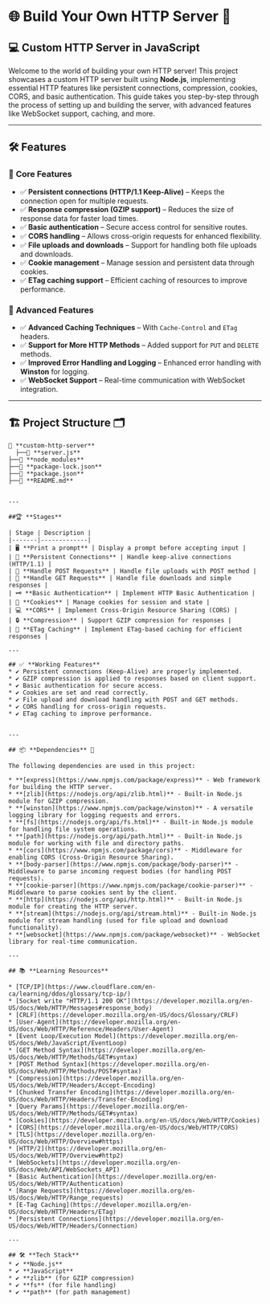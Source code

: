 # 🌐 **Build Your Own HTTP Server** 🚀

## 💻 **Custom HTTP Server in JavaScript**

Welcome to the world of building your own HTTP server! This project showcases a custom HTTP server built using **Node.js**, implementing essential HTTP features like persistent connections, compression, cookies, CORS, and basic authentication. This guide takes you step-by-step through the process of setting up and building the server, with advanced features like WebSocket support, caching, and more.

---

## 🛠️ **Features**

### 🌟 **Core Features**
* ✅ **Persistent connections (HTTP/1.1 Keep-Alive)** – Keeps the connection open for multiple requests.
* ✅ **Response compression (GZIP support)** – Reduces the size of response data for faster load times.
* ✅ **Basic authentication** – Secure access control for sensitive routes.
* ✅ **CORS handling** – Allows cross-origin requests for enhanced flexibility.
* ✅ **File uploads and downloads** – Support for handling both file uploads and downloads.
* ✅ **Cookie management** – Manage session and persistent data through cookies.
* ✅ **ETag caching support** – Efficient caching of resources to improve performance.

### 🌟 **Advanced Features**
* ✅ **Advanced Caching Techniques** – With `Cache-Control` and `ETag` headers.
* ✅ **Support for More HTTP Methods** – Added support for `PUT` and `DELETE` methods.
* ✅ **Improved Error Handling and Logging** – Enhanced error handling with **Winston** for logging.
* ✅ **WebSocket Support** – Real-time communication with WebSocket integration.

---

## 🏗️ **Project Structure** 🗂️

```plaintext
📂 **custom-http-server** 
  ├──📄 **server.js** 
├──📂 **node_modules**  
├──📂 **package-lock.json**   
├──📂 **package.json**   
├──📄 **README.md**  


---

##🏆 **Stages**

| Stage | Description |
|-------|-------------|
| 🖥️ **Print a prompt** | Display a prompt before accepting input |
| 🔌 **Persistent Connections** | Handle keep-alive connections (HTTP/1.1) |
| 🔄 **Handle POST Requests** | Handle file uploads with POST method |
| 🏁 **Handle GET Requests** | Handle file downloads and simple responses |
| 🗝️ **Basic Authentication** | Implement HTTP Basic Authentication |
| 🍪 **Cookies** | Manage cookies for session and state |
| 💻 **CORS** | Implement Cross-Origin Resource Sharing (CORS) |
| 🔒 **Compression** | Support GZIP compression for responses |
| 🔖 **ETag Caching** | Implement ETag-based caching for efficient responses |

---

## ✅ **Working Features**
* ✔️ Persistent connections (Keep-Alive) are properly implemented.  
* ✔️ GZIP compression is applied to responses based on client support.  
* ✔️ Basic authentication for secure access.  
* ✔️ Cookies are set and read correctly.  
* ✔️ File upload and download handling with POST and GET methods.  
* ✔️ CORS handling for cross-origin requests.  
* ✔️ ETag caching to improve performance.  
 

---

## 📦 **Dependencies** 🧰

The following dependencies are used in this project:

* **[express](https://www.npmjs.com/package/express)** - Web framework for building the HTTP server.
* **[zlib](https://nodejs.org/api/zlib.html)** - Built-in Node.js module for GZIP compression.
* **[winston](https://www.npmjs.com/package/winston)** - A versatile logging library for logging requests and errors.
* **[fs](https://nodejs.org/api/fs.html)** - Built-in Node.js module for handling file system operations.
* **[path](https://nodejs.org/api/path.html)** - Built-in Node.js module for working with file and directory paths.
* **[cors](https://www.npmjs.com/package/cors)** - Middleware for enabling CORS (Cross-Origin Resource Sharing).
* **[body-parser](https://www.npmjs.com/package/body-parser)** - Middleware to parse incoming request bodies (for handling POST requests).
* **[cookie-parser](https://www.npmjs.com/package/cookie-parser)** - Middleware to parse cookies sent by the client.
* **[http](https://nodejs.org/api/http.html)** - Built-in Node.js module for creating the HTTP server.
* **[stream](https://nodejs.org/api/stream.html)** - Built-in Node.js module for stream handling (used for file upload and download functionality).
* **[websocket](https://www.npmjs.com/package/websocket)** - WebSocket library for real-time communication.

---

## 📚 **Learning Resources**

* [TCP/IP](https://www.cloudflare.com/en-ca/learning/ddos/glossary/tcp-ip/)  
* [Socket write "HTTP/1.1 200 OK"](https://developer.mozilla.org/en-US/docs/Web/HTTP/Messages#response_body)  
* [CRLF](https://developer.mozilla.org/en-US/docs/Glossary/CRLF)  
* [User-Agent](https://developer.mozilla.org/en-US/docs/Web/HTTP/Reference/Headers/User-Agent)  
* [Event Loop/Execution Model](https://developer.mozilla.org/en-US/docs/Web/JavaScript/EventLoop)  
* [GET Method Syntax](https://developer.mozilla.org/en-US/docs/Web/HTTP/Methods/GET#syntax)  
* [POST Method Syntax](https://developer.mozilla.org/en-US/docs/Web/HTTP/Methods/POST#syntax)  
* [Compression](https://developer.mozilla.org/en-US/docs/Web/HTTP/Headers/Accept-Encoding)  
* [Chunked Transfer Encoding](https://developer.mozilla.org/en-US/docs/Web/HTTP/Headers/Transfer-Encoding)  
* [Query Params](https://developer.mozilla.org/en-US/docs/Web/HTTP/Methods/GET#syntax)  
* [Cookies](https://developer.mozilla.org/en-US/docs/Web/HTTP/Cookies)  
* [CORS](https://developer.mozilla.org/en-US/docs/Web/HTTP/CORS)  
* [TLS](https://developer.mozilla.org/en-US/docs/Web/HTTP/Overview#https)  
* [HTTP/2](https://developer.mozilla.org/en-US/docs/Web/HTTP/Overview#http2)  
* [WebSockets](https://developer.mozilla.org/en-US/docs/Web/API/WebSockets_API)  
* [Basic Authentication](https://developer.mozilla.org/en-US/docs/Web/HTTP/Authentication)  
* [Range Requests](https://developer.mozilla.org/en-US/docs/Web/HTTP/Range_requests)  
* [E-Tag Caching](https://developer.mozilla.org/en-US/docs/Web/HTTP/Headers/ETag)  
* [Persistent Connections](https://developer.mozilla.org/en-US/docs/Web/HTTP/Headers/Connection)  

---

## 🛠️ **Tech Stack**
* ✔️ **Node.js**  
* ✔️ **JavaScript**  
* ✔️ **zlib** (for GZIP compression)  
* ✔️ **fs** (for file handling)  
* ✔️ **path** (for path management)  
